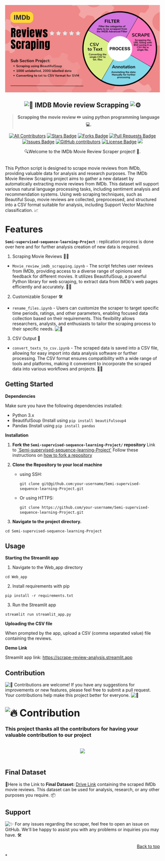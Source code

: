 <img src="https://raw.githubusercontent.com/me-shweta/Design-Den/main/Reviews%20Scraping%20Image.png" align="center"/>

 <h2 align="center"><picture>
  <source srcset="https://fonts.gstatic.com/s/e/notoemoji/latest/1faa9/512.webp" type="image/webp">
  <img src="https://fonts.gstatic.com/s/e/notoemoji/latest/1faa9/512.gif" alt="🪩" width="32" height="32">
</picture>IMDB Movie review Scrapping<picture>
  <source srcset="https://fonts.gstatic.com/s/e/notoemoji/latest/2699_fe0f/512.webp" type="image/webp">
  <img src="https://fonts.gstatic.com/s/e/notoemoji/latest/2699_fe0f/512.gif" alt="⚙" width="32" height="32">
</picture></h2>
<blockquote align="center"><b>Scrapping the movie review ✏️ using python programming language💻. </b> </blockquote>
<div align="center">
  
<!-- ALL-CONTRIBUTORS-BADGE:START - Do not remove or modify this section -->

[![All Contributors](https://img.shields.io/badge/all_contributors-1-orange.svg?style=flat-square)](#contributors-)
<a href="https://github.com/recodehive/awesome-github-profiles/stargazers"><img src="https://img.shields.io/github/stars/recodehive/awesome-github-profiles" alt="Stars Badge"/></a>
<a href="https://github.com/recodehive/awesome-github-profiles/network/members"><img src="https://img.shields.io/github/forks/recodehive/awesome-github-profiles" alt="Forks Badge"/></a>
<a href="https://github.com/recodehive/awesome-github-profiles/pulls"><img src="https://img.shields.io/github/issues-pr/recodehive/awesome-github-profiles" alt="Pull Requests Badge"/></a>
<a href="https://github.com/recodehive/awesome-github-profiles/issues"><img src="https://img.shields.io/github/issues/recodehive/awesome-github-profiles" alt="Issues Badge"/></a>
<a href="https://github.com/recodehive/awesome-github-profiles/graphs/contributors"><img alt="GitHub contributors" src="https://img.shields.io/github/contributors/recodehive/awesome-github-profiles?color=2b9348"></a>
<a href="https://github.com/recodehive/awesome-github-profiles/blob/master/LICENSE"><img src="https://img.shields.io/github/license/recodehive/awesome-github-profiles?color=2b9348" alt="License Badge"/></a>
[![](https://visitcount.itsvg.in/api?id=gssoc-postman&label=Profile%20Views&color=0&icon=5&pretty=true)](https://visitcount.itsvg.in)
<!-- ALL-CONTRIBUTORS-BADGE:END -->
🔍Welcome to the IMDb Movie Review Scraper project! 🌟.
</div>

<br> This Python script is designed to scrape movie reviews from IMDb, providing valuable data for analysis and research purposes. The IMDb Movie Review Scraping project aims to gather a new dataset by automatically extracting movie reviews from IMDb. This dataset will support various natural language processing tasks, including sentiment analysis and recommendation systems. Using web scraping techniques, such as Beautiful Soup, movie reviews are collected, preprocessed, and structured into a CSV format suitable for analysis, including Support Vector Machine classification. 📈

## <picture>
  <source srcset="https://fonts.gstatic.com/s/e/notoemoji/latest/2699_fe0f/512.webp" type="image/webp">
</picture><b style="font-size:3vw">Features</b>

**`Semi-supervised-sequence-learning-Project`** : replication process is done over here and for further analysis creation of new data is required.

1. Scraping Movie Reviews 🕵️‍♂️
- `Movie_review_imdb_scrapping.ipynb` - The script fetches user reviews from IMDb, providing access to a diverse range of opinions and feedback for different movies. It utilizes BeautifulSoup, a powerful Python library for web scraping, to extract data from IMDb's web pages efficiently and accurately. 🎥🔎

2. Customizable Scraper 🛠️
- `rename_files.ipynb` - Users can customize the scraper to target specific time periods, ratings, and other parameters, enabling focused data collection based on their requirements. This flexibility allows researchers, analysts, and enthusiasts to tailor the scraping process to their specific needs. <picture>
  <source srcset="https://fonts.gstatic.com/s/e/notoemoji/latest/1f3af/512.webp" type="image/webp">
  <img src="https://fonts.gstatic.com/s/e/notoemoji/latest/1f3af/512.gif" alt="🎯" width="32" height="32">
</picture>

3. CSV Output 📁
- `convert_texts_to_csv.ipynb` - The scraped data is saved into a CSV file, allowing for easy import into data analysis software or further processing. The CSV format ensures compatibility with a wide range of tools and platforms, making it convenient to incorporate the scraped data into various workflows and projects. 💾💼



## Getting Started

**Dependencies**

Make sure you have the following dependencies installed:

* Python 3.x
* BeautifulSoup (Install using ```pip install beautifulsoup4```
* Pandas (Install using ```pip install pandas```

**Installation**

1. **Fork the `Semi-supervised-sequence-learning-Project/` repository** 
   Link to [`Semi-supervised-sequence-learning-Project'](https://github.com/sanjay-kv/Semi-supervised-sequence-learning-Project) 
   Follow these instructions on [how to fork a repository](https://help.github.com/en/articles/fork-a-repo)

2. **Clone the Repository to your local machine**
   - using SSH:
     ```
     git clone git@github.com:your-username/Semi-supervised-sequence-learning-Project.git
     ```
   - Or using HTTPS:
     ```
     git clone https://github.com/your-username/Semi-supervised-sequence-learning-Project.git
     ```
3. **Navigate to the project directory.**
```
cd Semi-supervised-sequence-learning-Project
``` 
   

## Usage

**Starting the Streamlit app**

1. Navigate to the Web_app directory

```
cd Web_app
```

2. Install requirements with pip

```
pip install -r requirements.txt
```
3. Run the Streamlit app

```
streamlit run streamlit_app.py
```

**Uploading the CSV file**

When prompted by the app, upload a CSV (comma separated value) file containing the reviews.

**Demo Link**

Streamlit app link: https://scrape-review-analysis.streamlit.app

## Contribution
<picture>
  <source srcset="https://fonts.gstatic.com/s/e/notoemoji/latest/1f389/512.webp" type="image/webp">
  <img src="https://fonts.gstatic.com/s/e/notoemoji/latest/1f389/512.gif" alt="🎉" width="32" height="32">
</picture>Contributions are welcome! If you have any suggestions for improvements or new features, please feel free to submit a pull request. Your contributions help make this project better for everyone. <picture>
  <source srcset="https://fonts.gstatic.com/s/e/notoemoji/latest/1f680/512.webp" type="image/webp">
  <img src="https://fonts.gstatic.com/s/e/notoemoji/latest/1f680/512.gif" alt="🚀" width="32" height="32">
</picture>
<div align="Left">
<h2><font size="6">
<picture>
  <source srcset="https://fonts.gstatic.com/s/e/notoemoji/latest/1f525/512.webp" type="image/webp">
  <img src="https://fonts.gstatic.com/s/e/notoemoji/latest/1f525/512.gif" alt="🔥" width="32" height="32">
</picture>Contribution</font></h2>
</div>
<h3>This project thanks all the contributors for having your valuable contribution to our project</h3>
<br>

<center>
<a href="https://github.com/Recode-Hive/Scrape-ML/graphs/contributors">
  <img src="https://contrib.rocks/image?repo=Recode-Hive/Scrape-ML" />
</a>
</center>
<br>

## Final Dataset

🔬Here is the Link to **Final Dataset:** [Drive Link](https://drive.google.com/file/d/1sTNAeuy-99Hao0V5AOVznLXyDJC2zuFn/view?usp=sharing) containing the scraped IMDb movie reviews. This dataset can be used for analysis, research, or any other purposes you require. 📦
## Support

<picture>
  <source srcset="https://fonts.gstatic.com/s/e/notoemoji/latest/2728/512.webp" type="image/webp">
  <img src="https://fonts.gstatic.com/s/e/notoemoji/latest/2728/512.gif" alt="✨" width="20" height="20">
</picture>For any issues regarding the scraper, feel free to open an issue on GitHub. We'll be happy to assist you with any problems or inquiries you may have. 🛠️

<p align="right"><a href="#top">Back to top</a></p>
*
